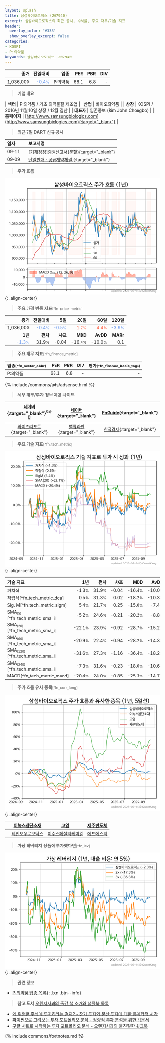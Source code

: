 ```yaml
---
layout: splash
title: 삼성바이오로직스 (207940)
excerpt: 삼성바이오로직스의 최근 공시, 수익률, 주요 재무/기술 지표
header:
  overlay_color: "#333"
  show_overlay_excerpt: false
categories:
- KOSPI
- P:의약품
keywords: 삼성바이오로직스, 207940
---
```


| **종가** | **전일대비** | **업종** | **PER** | **PBR** | **DIV** |
| -------: | -----------: | -------: | ------: | ------: | ------: |
| 1,036,000 | <span style="color: cornflowerblue">-0.4<small>%</small></span> | P:의약품 | 68.1 | 6.8 | - |

<!-- more -->


> **기업 개요**<a id="company"></a>

| <span style="white-space:nowrap;">**섹터**</span> | P:의약품 / 기초 의약물질 제조업 |
| <span style="white-space:nowrap;">**산업**</span> | 바이오의약품 |
| <span style="white-space:nowrap;">**상장**</span> | KOSPI / 2016년 11월 10일 상장 / 12월 결산 |
| <span style="white-space:nowrap;">**대표자**</span> | 임존종보 (Rim John Chongbo) |
| <span style="white-space:nowrap;">**홈페이지**</span> | [http://www.samsungbiologics.com](http://www.samsungbiologics.com){:target="_blank"} |


> **최근 7일 DART 신규 공시**<a id="dart"></a>

| **일자** |      | **보고서명** |
| :------- | :--- | :----------- |
| 09&#x2011;11 | | [[기재정정]증권신고서(분할)](https://dart.fss.or.kr/dsaf001/main.do?rcpNo=20250911000349){:target="_blank"} |
| 09&#x2011;09 | | [단일판매ㆍ공급계약체결              ](https://dart.fss.or.kr/dsaf001/main.do?rcpNo=20250909800017){:target="_blank"} |


> **주가 흐름**<a id="price"></a>

![207940](/stock/images/207940.png){: .align-center}


> **주요 가격 변동 지표**<small>[^fn_price_metric]</small>

| **종가** | **전일대비** | **5일** | **20일** | **60일** | **120일** |
| -------: | -----------: | ------: | -------: | -------: | --------: |
| 1,036,000 | <span style="color: cornflowerblue">-0.4<small>%</small></span> | <span style="color: cornflowerblue">-0.5<small>%</small></span> | <span style="color: tomato">1.2<small>%</small></span> | <span style="color: tomato">4.4<small>%</small></span> | <span style="color: cornflowerblue">-3.9<small>%</small></span> |
| **1년** | **편차** | **샤프** | **MDD** | **AvDD** | **MARr** |
| <span style="color: cornflowerblue">-1.3<small>%</small></span> | 31.9<small>%</small> | -0.04 | -16.4<small>%</small> | -10.0<small>%</small> | 0.1 |


> **주요 재무 지표**<small>[^fn_finance_metric]</small>

| **업종**<small>[^fn_sector_abbr]</small> | **PER** | **PBR** | **DIV** | **평가**<small>[^fn_finance_basic_tags]</small> |
| :--------------------------------------- | ------: | ------: | ------: | ----------------------------------------------: |
| P:의약품 | 68.1 | 6.8 | - | - |



{% include /commons/ads/adsense.html %}

> **세부 재무/투자 정보 제공 사이트**

| [네이버](https://m.stock.naver.com/domestic/stock/207940/finance/summary){:target="_blank"}<sup><small>모바일</small></sup> | [네이버](https://finance.naver.com/item/coinfo.naver?code=207940){:target="_blank"} | [FnGuide](https://comp.fnguide.com/SVO2/ASP/SVD_Invest.asp?gicode=A207940&MenuYn=Y){:target="_blank"} |
| :---: | :---: | :---: |
| [와이즈리포트](https://comp.wisereport.co.kr/company/c1040001.aspx?cmp_cd=207940){:target="_blank"} | [밸류라인](https://www.valueline.co.kr/finance/summary/207940){:target="_blank"} | [한국경제](https://markets.hankyung.com/stock/207940/financial-summary){:target="_blank"} |


> **주요 기술 지표**<small>[^fn_tech_metric]</small>


![207940](/stock/images/207940_tech.png){: .align-center}

| **기술 지표** | **1년** | **편차** | **샤프** | **MDD** | **AvDD** |
| :------------ | ------: | -----------: | -------: | ------: | -------: |
| 거치식 | -1.3<small>%</small> | 31.9<small>%</small> | -0.04 | -16.4<small>%</small> | -10.0<small>%</small> |
| 적립식[^fn_tech_metric_dca] | 0.5<small>%</small> | 31.3<small>%</small> | 0.02 | -18.2<small>%</small> | -10.3<small>%</small> |
| Sig. M[^fn_tech_metric_sigm] | 5.4<small>%</small> | 21.7<small>%</small> | 0.25 | -15.0<small>%</small> | -7.4<small>%</small> |
| SMA<small><sub>(5)</sub></small>[^fn_tech_metric_sma_i] | -5.2<small>%</small> | 24.6<small>%</small> | -0.21 | -20.2<small>%</small> | -8.8<small>%</small> |
| SMA<small><sub>(20)</sub></small>[^fn_tech_metric_sma_i] | -22.1<small>%</small> | 23.9<small>%</small> | -0.92 | -28.7<small>%</small> | -15.2<small>%</small> |
| SMA<small><sub>(60)</sub></small>[^fn_tech_metric_sma_i] | -20.9<small>%</small> | 22.4<small>%</small> | -0.94 | -28.2<small>%</small> | -14.3<small>%</small> |
| SMA<small><sub>(120)</sub></small>[^fn_tech_metric_sma_i] | -31.6<small>%</small> | 27.3<small>%</small> | -1.16 | -36.4<small>%</small> | -18.2<small>%</small> |
| SMA<small><sub>(240)</sub></small>[^fn_tech_metric_sma_i] | -7.3<small>%</small> | 31.6<small>%</small> | -0.23 | -18.0<small>%</small> | -10.6<small>%</small> |
| MACD[^fn_tech_metric_macd] | -20.4<small>%</small> | 24.0<small>%</small> | -0.85 | -25.3<small>%</small> | -14.7<small>%</small> |


> **주가 흐름 유사 종목**<a id="corr"></a><small>[^fn_corr_long]</small>

![207940](/stock/images/207940_corr.png){: .align-center}

|       | [이녹스첨단소재](/272290/) | [고영](/098460/) | [제주반도체](/080220/) |
| :---: | :------------------------------------: | :------------------------------------: | :------------------------------------: |
|       | [레인보우로보틱스](/277810/) | [이수스페셜티케미컬](/457190/) | [에프에스티](/036810/) |


> **가상 레버리지 상품에 투자했다면**<a id="2x"></a><small>[^fn_lev]</small>

![207940](/stock/images/207940_2x.png){: .align-center}


> **관련 정보**

- [P:의약품 업종 목록](/stats/sector/kospi_업종_의약품_종목/){: .btn .btn--info}

> **참고 도서** [오렌지사과의 출간 책 소개와 샘플북 목록](https://kongdori.tistory.com/691)

- [왜 위험한 주식에 투자하라는 걸까? - 장기 투자와 분산 투자에 대한 통계학적 시각](https://kongdori.tistory.com/421)
- [파이썬으로 그려보는 투자 포트폴리오 분석  - 정량적 투자 분석을 위한 입문서](https://kongdori.tistory.com/643)
- [구글 시트로 시작하는 투자 포트폴리오 분석 - 오렌지사과의 불친절한 워크북](https://kongdori.tistory.com/449)


{% include commons/footnotes.md %}